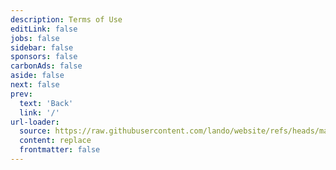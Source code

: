 ```yaml
---
description: Terms of Use
editLink: false
jobs: false
sidebar: false
sponsors: false
carbonAds: false
aside: false
next: false
prev:
  text: 'Back'
  link: '/'
url-loader:
  source: https://raw.githubusercontent.com/lando/website/refs/heads/main/terms/index.md
  content: replace
  frontmatter: false
---
```


